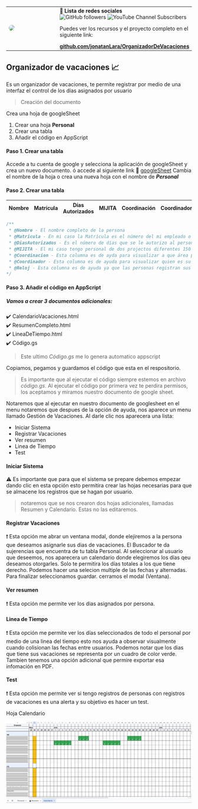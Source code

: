 

<p style="text-align: center;">
<table style="border: none;">
  <tr>
    <td width="140">
      <img src="https://avatars.githubusercontent.com/u/5728020?v=4" width="120" style="border-radius: 50%;" />
    </td>
    <td>
        <summary><b>🔗 Lista de redes sociales</b></summary>
        <img alt="GitHub followers" src="https://img.shields.io/github/followers/jonatanLara?style=social">
        <img alt="YouTube Channel Subscribers" src="https://img.shields.io/youtube/channel/subscribers/UCledsnzGqlKpvKOaHYUvHHQ?style=social&logo=youtube&logoColor=%23ff0000">
        <p>Puedes ver los recursos y el proyecto completo en el siguiente link:</p>
<a href="https://github.com/jonatanLara/OrganizadorDeVacaciones">
<b>github.com/jonatanLara/OrganizadorDeVacaciones</b>
</a>
</td>
  </tr>
</table>
</p>

## Organizador de vacaciones :chart_with_upwards_trend:
Es un organizador de vacaciones, te permite registrar por medio de una interfaz el control de los días asignados por usuario


> Creación del documento

Crea una hoja de googleSheet
1. Crear una hoja **Personal**
2. Crear una tabla
3. Añadir el código en AppScript

#### Paso 1. Crear una tabla
Accede a tu cuenta de google y selecciona la aplicación de googleSheet y crea un nuevo documento. ó accede al siguiente link :link: [googleSheet](https://docs.google.com/spreadsheets/u/0/ "Nuevo documento")
 Cambia el nombre de la hoja o crea una nueva hoja con el nombre de **_Personal_**

#### Paso 2. Crear una tabla			
| Nombre | Matrícula | Días Autorizados | MIJITA | Coordinación | Coordinador | Reloj |
| ----- | ----- | ----- | ----- | ----- | ----- | ----- |


```javascript
/**
 * @Nombre - El nombre completo de la persona 
 * @Matricula - En mi caso la Matrícula es el número del mi empleado o mi ID
 * @DiasAutorizados - Es el número de días que se le autorizo al personal 
 * @MIJITA - El mi caso tengo personal de dos projectos diferentes 150 y 170
 * @Coordinacion - Esta columna es de ayda para visualizar a que área pertenecen
 * @Coordinador - Esta columna es de ayuda para visualizar quien es su jefe directo
 * @Reloj - Esta columna es de ayuda ya que las personas registran sus asistencia en diferente oficina
*/
```
#### Paso 3. Añadir el código en AppScript
##### Vamos a crear 3 documentos adicionales:  
:heavy_check_mark: CalendarioVacaciones.html  
:heavy_check_mark: ResumenCompleto.html  
:heavy_check_mark: LineaDeTiempo.html  
:heavy_check_mark: Código.gs  

> Este ultimo _Código.gs_ me lo genera automatico appscript

Copiamos, pegamos y guardamos el código que esta en el respositorio.

> Es importante que al ejecutar el código siempre estemos en archivo _código.gs_. Al ejecutar el código por primera vez te perdira permisos, los aceptamos y miramos nuestro documento de google sheet.

Notaremos que al ejecutar en nuestro documento de googlesheet en el menu notaremos que despues de la opción de ayuda, nos aparece un menu llamado Gestión de Vacaciones. Al darle clic nos aparecera una lista:
* Iniciar Sistema
* Registrar Vacaciones
* Ver resumen
* Linea de Tiempo
* Test

#### Iniciar Sistema
:warning: Es importante que para que el sistema se prepare debemos empezar dando clic en esta opción esto permitira crear las hojas necesarias para que se almacene los registros que se hagan por usuario.

> notaremos que se nos crearon dos hojas adicionales, llamadas Resumen y Calendario. Estas no las editaremos. 

#### Registrar Vacaciones
:exclamation: Esta opción me abrar un ventana modal, donde elejiremos a la persona que deseamos asignarle sus dias de vacaciones. El Buscador te da sujerencias que encuentra de tu tabla Personal. Al seleccionar al usuario que deseemos, nos aparecera un calendario donde elegiremos los días qeu deseamos otorgarles. Solo te permitira los días totales a los que tiene derecho. Podemos hacer una selecion multiple de las fechas y alternadas. Para finalizar seleccionamos guardar. cerramos el modal (Ventana). 

#### Ver resumen
:exclamation: Esta opción me permite ver los dias asignados por persona.

#### Linea de Tiempo
:exclamation: Esta opción me permite ver los días seleccionados de todo el personal por medio de una linea del tiempo esto nos ayuda a observar visualmente cuando colisionan las fechas entre usuarios. Podemos notar que los dias que tiene sus vacaciones se representa por un cuadro de color verde. Tambien tenemos una opción adicional que permire exportar esa infomación en PDF.
#### Test
:exclamation: Esta opción me permite ver si tengo registros de personas con registros de vacaciones es una alerta y su objetivo es hacer un test.

Hoja Calendario

<p align="center">
  <img 
    src="https://github.com/jonatanLara/OrganizadorDeVacaciones/blob/main/Ejemplos/SheetCalendario.jpg?raw=true" 
    alt="Hoja Calendario"
    width="700"
  />
</p>